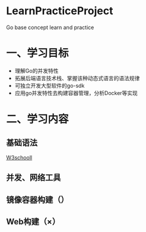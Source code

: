 # LearnPracticeProject
Go base concept learn and practice

# 一、学习目标

- 理解Go的并发特性
- 拓展后端语言技术栈、掌握该种动态式语言的语法规律
- 可独立开发大型软件的go-sdk
- 应用go并发特性去构建容器管理，分析Docker等实现


# 二、学习内容

## 基础语法
[W3schooll](https://www.w3cschool.cn/go/go-ide.html)

## 并发、网络工具

## 镜像容器构建（）

## Web构建（×）

